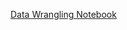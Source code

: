 
 [Data Wrangling Notebook](https://colab.research.google.com/gist/vrajDiyora1/e79e4396984d45c10ada4523eaab28b8/big__mountain_resort02_data_wrangling.ipynb)
